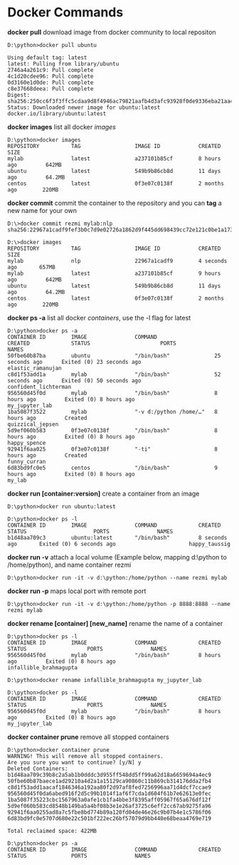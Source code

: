 # Docker Commands

**docker pull** download image from docker community to local repositon

```console
D:\python>docker pull ubuntu

Using default tag: latest
latest: Pulling from library/ubuntu
2746a4a261c9: Pull complete
4c1d20cdee96: Pull complete
0d3160e1d0de: Pull complete
c8e37668deea: Pull complete
Digest: sha256:250cc6f3f3ffc5cdaa9d8f4946ac79821aafb4d3afc93928f0de9336eba21aa4
Status: Downloaded newer image for ubuntu:latest
docker.io/library/ubuntu:latest
```

**docker images** list all docker *images* 
```console
D:\python>docker images
REPOSITORY          TAG                 IMAGE ID            CREATED             SIZE
mylab               latest              a237101b85cf        8 hours ago         642MB
ubuntu              latest              549b9b86cb8d        11 days ago         64.2MB
centos              latest              0f3e07c0138f        2 months ago        220MB
```

**docker commit** commit the container to the repository and you can **tag** a new name for your own
```console
D:\>docker commit rezmi mylab:nlp
sha256:22967a1cadf9fef3b0c7d9e02726a1862d9f445dd698439cc72e121c0be1a173

D:\>docker images
REPOSITORY          TAG                 IMAGE ID            CREATED             SIZE
mylab               nlp                 22967a1cadf9        4 seconds ago       657MB
mylab               latest              a237101b85cf        9 hours ago         642MB
ubuntu              latest              549b9b86cb8d        11 days ago         64.2MB
centos              latest              0f3e07c0138f        2 months ago        220MB
```


**docker ps -a** list all docker *containers*, use the -l flag for latest
```console
D:\python>docker ps -a
CONTAINER ID        IMAGE               COMMAND                  CREATED             STATUS                      PORTS               NAMES
50fbe60b87ba        ubuntu              "/bin/bash"              25 seconds ago      Exited (0) 23 seconds ago                       elastic_ramanujan
c8d1f53add1a        mylab               "/bin/bash"              52 seconds ago      Exited (0) 50 seconds ago                       confident_lichterman
956560d45f0d        mylab               "/bin/bash"              8 hours ago         Exited (0) 8 hours ago                          my_jupyter_lab
1ba5087f3522        mylab               "-v d:/python /home/…"   8 hours ago         Created                                         quizzical_jepsen
5d9ef060b583        0f3e07c0138f        "/bin/bash"              8 hours ago         Exited (0) 8 hours ago                          happy_spence
92941f6aa025        0f3e07c0138f        "-ti"                    8 hours ago         Created                                         funny_curran
6d83bd9fc0e5        centos              "/bin/bash"              9 hours ago         Exited (0) 8 hours ago                          my_lab
```

**docker run [container:version]** create a container from an image
```console
D:\python>docker run ubuntu:latest

D:\python>docker ps -l
CONTAINER ID        IMAGE               COMMAND             CREATED             STATUS                     PORTS               NAMES
b1d48aa709c3        ubuntu:latest       "/bin/bash"         8 seconds ago       Exited (0) 6 seconds ago                       happy_taussig
```

**docker run -v** attach a local volume (Example below, mapping d:\python to /home/python), and name container rezmi
```console
D:\python>docker run -it -v d:\python:/home/python --name rezmi mylab
```

**docker run -p** maps local port with remote port
```console
D:\python>docker run -it -v d:\python:/home/python -p 8888:8888 --name rezmi mylab
```


**docker rename [container] [new_name]** rename the name of a container
```console
D:\python>docker ps -l
CONTAINER ID        IMAGE               COMMAND             CREATED             STATUS                   PORTS               NAMES
956560d45f0d        mylab               "/bin/bash"         8 hours ago         Exited (0) 8 hours ago                       infallible_brahmagupta

D:\python>docker rename infallible_brahmagupta my_jupyter_lab

D:\python>docker ps -l
CONTAINER ID        IMAGE               COMMAND             CREATED             STATUS                   PORTS               NAMES
956560d45f0d        mylab               "/bin/bash"         8 hours ago         Exited (0) 8 hours ago                       my_jupyter_lab
```

**docker container prune** remove all stopped containers
```console
D:\python>docker container prune
WARNING! This will remove all stopped containers.
Are you sure you want to continue? [y/N] y
Deleted Containers:
b1d48aa709c39b8c2a5ab1b0dddc3d955ff548dd5ff99a62d18a6659694a4ec9
50fbe60b87baece1ad29210a4d2a1a15129ca90860c11b869cb314176dda2fb4
c8d1f53add1aacaf1846346a192aa80f2d97af8fed7256996aa71d4dcf7ccae9
956560d45f0da6abed916f2d5c99b1014f1af6f7cda1d604f61b7e62613e0fec
1ba5087f35223cbc1567963a0afe1cb1fa4bbe3f8395aff05967f65a676df12f
5d9ef060b583cd8548b149ba5a4bf08b3e1e26af3725c6eff2cc67ab9275fa96
92941f6aa0255ad8a7c5fbe8bd774b89a120fd04de46e26c9b07b4e1c5786f06
6d83bd9fc0e5707d680e22c501bf222ec26bf57079d9bb440e68beaa4769e719

Total reclaimed space: 422MB

D:\python>docker ps -a
CONTAINER ID        IMAGE               COMMAND             CREATED             STATUS              PORTS               NAMES
```